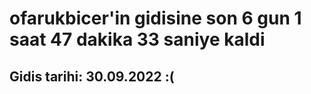 # ofarukbicer'in gidisine son 6 gun 1 saat 47 dakika 33 saniye kaldi

## Gidis tarihi: 30.09.2022 :(